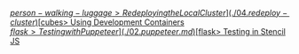 [$person-walking-luggage> Redeploying the Local Cluster](./04.redeploy-cluster)  
[$cubes> Using Development Containers](./01.development-containers.md)  
[$flask> Testing with Puppeteer](./02.puppeteer.md)  
[$flask> Testing in Stencil JS](./03.testing-stencil.md)
